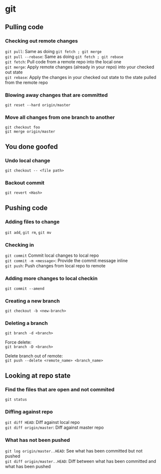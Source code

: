 # git

## Pulling code

### Checking out remote changes
`git pull`: Same as doing `git fetch ; git merge`  
`git pull --rebase`: Same as doing `git fetch ; git rebase`  
`git fetch`: Pull code from a remote repo into the local one  
`git merge`: Apply remote changes (already in your repo) into your checked out state  
`git rebase`: Apply the changes in your checked out state to the state pulled from the remote repo

### Blowing away changes that are committed
`git reset --hard origin/master`

### Move all changes from one branch to another
```git
git checkout foo
git merge origin/master
```
## You done goofed
### Undo local change
`git checkout -- <file path>`

### Backout commit
`git revert <Hash>`

## Pushing code

### Adding files to change
`git add`, `git rm`, `git mv`

### Checking in
`git commit` Commit local changes to local repo  
`git commit -m <message>`: Provide the commit message inline  
`git push`: Push changes from local repo to remote

### Adding more changes to local checkin
`git commit --amend`

### Creating a new branch
`git checkout -b <new-branch>`

### Deleting a branch
`git branch -d <branch>`

Force delete:  
`git branch -D <branch>`

Delete branch out of remote:  
`git push --delete <remote_name> <branch_name>`

## Looking at repo state

### Find the files that are open and not commited
`git status`

### Diffing against repo
`git diff HEAD`: Diff against local repo  
`git diff origin/master`: Diff against master repo

### What has not been pushed
`git log origin/master..HEAD`: See what has been committed but not pushed  
`git diff origin/master..HEAD`: Diff between what has been committed and what has been pushed
